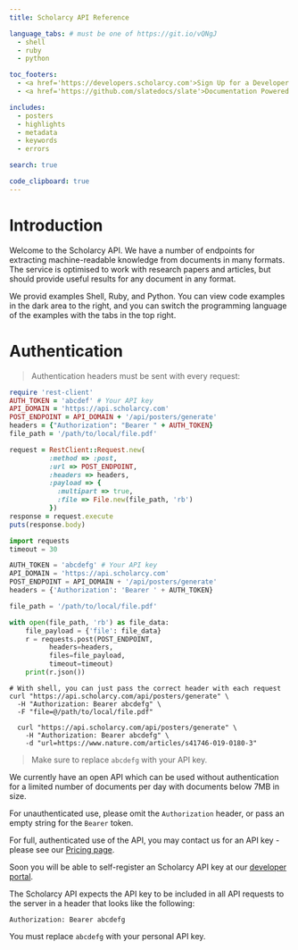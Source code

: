 ```yaml
---
title: Scholarcy API Reference

language_tabs: # must be one of https://git.io/vQNgJ
  - shell
  - ruby
  - python

toc_footers:
  - <a href='https://developers.scholarcy.com'>Sign Up for a Developer Key</a>
  - <a href='https://github.com/slatedocs/slate'>Documentation Powered by Slate</a>

includes:
  - posters
  - highlights
  - metadata
  - keywords
  - errors

search: true

code_clipboard: true
---
```


# Introduction

Welcome to the Scholarcy API. We have a number of endpoints for extracting machine-readable knowledge from documents in many formats.
The service is optimised to work with research papers and articles, but should provide useful results for any document in any format.

We provid examples Shell, Ruby, and Python. You can view code examples in the dark area to the right, and you can switch the programming language of the examples with the tabs in the top right.


# Authentication

> Authentication headers must be sent with every request:

```ruby
require 'rest-client'
AUTH_TOKEN = 'abcdef' # Your API key
API_DOMAIN = 'https://api.scholarcy.com'
POST_ENDPOINT = API_DOMAIN + '/api/posters/generate'
headers = {"Authorization": "Bearer " + AUTH_TOKEN}
file_path = '/path/to/local/file.pdf'

request = RestClient::Request.new(
          :method => :post,
          :url => POST_ENDPOINT,
          :headers => headers,
          :payload => {
            :multipart => true,
            :file => File.new(file_path, 'rb')
          })
response = request.execute
puts(response.body)
```

```python
import requests
timeout = 30

AUTH_TOKEN = 'abcdefg' # Your API key
API_DOMAIN = 'https://api.scholarcy.com'
POST_ENDPOINT = API_DOMAIN + '/api/posters/generate'
headers = {'Authorization': 'Bearer ' + AUTH_TOKEN}

file_path = '/path/to/local/file.pdf'

with open(file_path, 'rb') as file_data:
    file_payload = {'file': file_data}
    r = requests.post(POST_ENDPOINT,
          headers=headers,
          files=file_payload,
          timeout=timeout)
    print(r.json())
```

```shell
# With shell, you can just pass the correct header with each request
curl "https://api.scholarcy.com/api/posters/generate" \
  -H "Authorization: Bearer abcdefg" \
  -F "file=@/path/to/local/file.pdf"

  curl "https://api.scholarcy.com/api/posters/generate" \
    -H "Authorization: Bearer abcdefg" \
    -d "url=https://www.nature.com/articles/s41746-019-0180-3"
```

> Make sure to replace `abcdefg` with your API key.

We currently have an open API which can be used without authentication for a limited number of
documents per day with documents below 7MB in size.

For unauthenticated use, please omit the `Authorization` header,
or pass an empty string for the `Bearer` token.

For full, authenticated use of the API, you may contact us for an API key - please see our [Pricing page](https://www.scholarcy.com/pricing/).

Soon you will be able to self-register an Scholarcy API key at our [developer portal](https://developers.scholarcy.com).

The Scholarcy API expects the API key to be included in all API requests to the server in a header that looks like the following:

`Authorization: Bearer abcdefg`

<aside class="notice">
You must replace <code>abcdefg</code> with your personal API key.
</aside>
